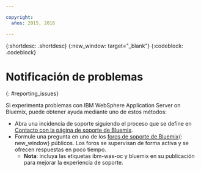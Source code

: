 ```yaml
---

copyright:
  años: 2015, 2016

---
```


{:shortdesc: .shortdesc}
{:new_window: target="_blank"}
{:codeblock: .codeblock}

# Notificación de problemas
{: #reporting_issues}

Si experimenta problemas con IBM WebSphere Application Server on Bluemix, puede obtener ayuda mediante uno de estos métodos:

* Abra una incidencia de soporte siguiendo el proceso que se define en [Contacto con la página de soporte de Bluemix](../..//support/index.html#contacting-support). 
* Formule una pregunta en uno de los [foros de soporte de Bluemix](https://developer.ibm.com/bluemix/support/){: new_window} públicos. Los foros se supervisan de forma activa y se ofrecen respuestas en poco tiempo.
  * **Nota**: incluya las etiquetas ibm-was-oc y bluemix en su publicación para mejorar la experiencia de soporte. 
